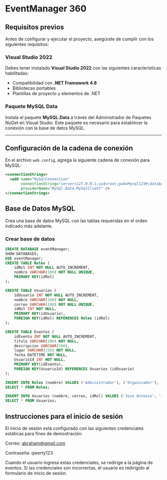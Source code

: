 # EventManager 360

## Requisitos previos

Antes de configurar y ejecutar el proyecto, asegúrate de cumplir con los siguientes requisitos:

### Visual Studio 2022
Debes tener instalado **Visual Studio 2022** con las siguientes características habilitadas:

- Compatibilidad con **.NET Framework 4.8**
- Bibliotecas portables
- Plantillas de proyecto y elementos de .NET

### Paquete MySQL Data
Instala el paquete **MySQL.Data** a través del Administrador de Paquetes NuGet en Visual Studio. Este paquete es necesario para establecer la conexión con la base de datos MySQL.

---

## Configuración de la cadena de conexión

En el archivo `web.config`, agrega la siguiente cadena de conexión para MySQL:

```xml
<connectionStrings>
  <add name="MySqlConnection"
       connectionString="server=127.0.0.1;uid=root;pwd=Mysql123#;database=eventManager;"
       providerName="MySql.Data.MySqlClient" />
</connectionStrings>
```
## Base de Datos MySQL

Crea una base de datos MySQL con las tablas requeridas en el orden indicado más adelante.

### Crear base de datos
```sql
CREATE DATABASE eventManager;
SHOW DATABASES;
USE eventManager;
CREATE TABLE Roles (
    idRol INT NOT NULL AUTO_INCREMENT, 
    nombre VARCHAR(100) NOT NULL UNIQUE,
    PRIMARY KEY(idRol)
);

CREATE TABLE Usuarios (
    idUsuario INT NOT NULL AUTO_INCREMENT,
    nombre VARCHAR(100) NOT NULL,
    correo VARCHAR(100) NOT NULL UNIQUE,
    idRol INT NOT NULL,
    PRIMARY KEY(idUsuario),
    FOREIGN KEY(idRol) REFERENCES Roles (idRol)
);

CREATE TABLE Eventos (
    idEvento INT NOT NULL AUTO_INCREMENT,
    titulo VARCHAR(100) NOT NULL,
    descripcion VARCHAR(300),
    lugar VARCHAR(150) NOT NULL,
    fecha DATETIME NOT NULL,
    UsuarioId INT NOT NULL,
    PRIMARY KEY(idEvento),
    FOREIGN KEY(UsuarioId) REFERENCES Usuarios (idUsuario)
);

INSERT INTO Roles (nombre) VALUES ('Administrador'), ('Organizador'), ('Asistente');
SELECT * FROM Roles;

INSERT INTO Usuarios (nombre, correo, idRol) VALUES ('Jose Antonio', 'JoseA24@gmail.com', 1);
SELECT * FROM Usuarios;
```
## Instrucciones para el inicio de sesión
El inicio de sesión está configurado con las siguientes credenciales estáticas para fines de demostración:

Correo: abraham@gmail.com

Contraseña: qwerty123

Cuando el usuario ingresa estas credenciales, se redirige a la página de eventos. Si las credenciales son incorrectas, el usuario es redirigido al formulario de inicio de sesión.
